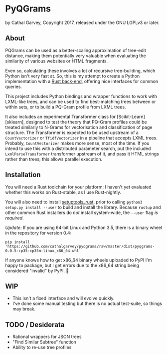 # PyQGrams
by Cathal Garvey, Copyright 2017, released under the GNU LGPLv3 or later.

## About
PQGrams can be used as a better-scaling approximation of tree-edit distance,
making them potentially very valuable when evaluating the similarity of
various websites or HTML fragments.

Even so, calculating these involves a lot of recursive tree-building,
which Python isn't very fast at. So, this is my attempt to create a Python
implementation with a [Rust back-end][rpqg], offering nice interfaces for common
queries.

This project includes Python bindings and wrapper functions to work with LXML-like
trees, and can be used to find best-matching trees between or within sets, or
to build a PQ-Gram profile from LXML trees.

It also includes an experimental Transformer class for [Scikit-Learn][sklearn],
designed to test the theory that PQ-Gram profiles could be treated similarly to
N-Grams for vectorisation and classification of page structure. The Transformer
is expected to be used upstream of a `CountVectorizer` or `TfidfVectorizer` in
a pipeline that accepts LXML trees. Probably, `CountVectorizer` makes more sense,
most of the time. If you intend to use this with a distributed parameter search,
put the included `LxmlParseTransformer` transformer upstream of it, and pass it
HTML strings rather than trees; this allows parallel execution.

## Installation

You will need a Rust toolchain for your platform; I haven't yet evaluated
whether this works on Rust-stable, as I use Rust-nightly.

You will also need to install [setuptools_rust][sutr], prior to calling
`python3 setup.py install --user` to build and install the library. Because
`rustup` and other common Rust installers do *not* install system-wide, the
`--user` flag *is required*.

*Update*: If you are using 64-bit Linux and Python 3.5, there is a binary wheel in the
repository for version 0.4:

`pip install 'https://github.com/cathalgarvey/pyqgrams/raw/master/dist/pyqgrams-0.0.5-cp35-cp35m-linux_x86_64.whl'`

If anyone knows how to get x86_64 binary wheels uploaded to PyPI I'm happy to
package, but I get errors due to the x86_64 string being considered "invalid"
by PyPI. :shrug:

## WIP
* This isn't a fixed interface and will evolve quickly.
* I've done some manual testing but there is no actual test-suite, so things
  may break.

## TODO / Desiderata

* Rational wrappers for JSON trees
* "Find Similar Subtree" function
* Ability to re-use tree profiles

[rpqg]: https://github.com/cathalgarvey/pqgrams
[sutr]: https://github.com/fafhrd91/setuptools-rust
